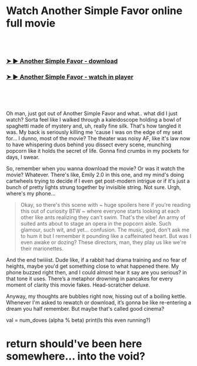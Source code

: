<h1>Watch Another Simple Favor online full movie</h1>


<br><br>

<h3><a href="https://Jeffs-ulridzenthearth1977.github.io/nkoomqyikn/">➤ ► Another Simple Favor - download</a></h3> 
<h3><a href="https://Jeffs-ulridzenthearth1977.github.io/nkoomqyikn/">➤ ► Another Simple Favor - watch in player</a></h3>


<br><br><br>


Oh man, just got out of Another Simple Favor and what.. what did I just watch? Sorta feel like I walked through a kaleidoscope holding a bowl of spaghetti made of mystery and, uh, really fine silk. That's how tangled it was. My back is seriously killing me 'cause I was on the edge of my seat for... I dunno, most of the movie? The theater was noisy AF, like it's law now to have whispering duos behind you dissect every scene, munching popcorn like it holds the secret of life. Gonna find crumbs in my pockets for days, I swear. 

So, remember when you wanna download the movie? Or was it watch the movie? Whatever. There's like, Emily 2.0 in this one, and my mind's doing cartwheels trying to decide if I even get post-modern intrigue or if it's just a bunch of pretty lights strung together by invisible string. Not sure. Urgh, where's my phone... 

> Okay, so there's this scene with ~ huge spoilers here if you're reading this out of curiosity BTW ~ where everyone starts looking at each other like ants realizing they can't swim. That's the vibe! An army of suited ants about to stage an opera in the popcorn aisle. Such glamour, such wit, and yet... confusion. The music, god, don't ask me to hum it but I remember it pounding like a caffeinated heart. But was I even awake or dozing? These directors, man, they play us like we're their marionettes.

And the end twiiiist. Dude like, if a rabbit had drama training and no fear of heights, maybe you'd get something close to what happened there. My phone buzzed right then, and I could almost hear it say are you serious? in that tone it uses. There’s a metaphor drowning in pancakes for every moment of clarity this movie fakes. Head-scratcher deluxe. 

Anyway, my thoughts are bubbles right now, hissing out of a boiling kettle. Whenever I'm asked to rewatch or download, it’s gonna be like re-entering a dream you half remember. But maybe that's called good cinema?

val = num_doves  (alpha % beta) 
print(Is this even running?) 
# return should've been here somewhere... into the void?
